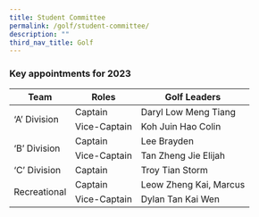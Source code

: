 ```yaml
---
title: Student Committee
permalink: /golf/student-committee/
description: ""
third_nav_title: Golf
---
```

### Key appointments for 2023

<table>
<thead>
  <tr>
    <th>Team</th>
    <th>Roles</th>
    <th>Golf Leaders</th>
  </tr>
</thead>
<tbody>
  <tr>
    <td rowspan="2">‘A’ Division </td>
    <td>Captain</td>
    <td>Daryl Low Meng Tiang</td>
  </tr>
  <tr>
    <td>Vice-Captain</td>
    <td>Koh Juin Hao Colin</td>
  </tr>
  <tr>
    <td rowspan="2">‘B’ Division</td>
    <td>Captain</td>
    <td>Lee Brayden</td>
  </tr>
  <tr>
    <td>Vice-Captain</td>
    <td>Tan Zheng Jie Elijah</td>
  </tr>
  <tr>
    <td>‘C’ Division</td>
    <td>Captain</td>
    <td>Troy Tian Storm</td>
  </tr>
  <tr>
    <td rowspan="2">Recreational</td>
    <td>Captain</td>
    <td>Leow Zheng Kai, Marcus</td>
  </tr>
  <tr>
    <td>Vice-Captain</td>
    <td>Dylan Tan Kai Wen</td>
  </tr>
</tbody>
</table>